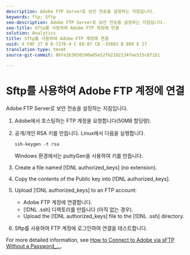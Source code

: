 ```yaml
---
description: Adobe FTP Server로 보안 전송을 설정하는 지침입니다.
keywords: ftp; Sftp
seo-description: Adobe FTP Server로 보안 전송을 설정하는 지침입니다.
seo-title: Sftp를 사용하여 Adobe FTP 계정에 연결
solution: Analytics
title: Sftp를 사용하여 Adobe FTP 계정에 연결
uuid: 4 FAF 27 B 8-7276-4 C 68-87 CB -35802 B 809 E 27
translation-type: tm+mt
source-git-commit: 86fe1b3650100a05e52fb2102134fee515c871b1

---
```



# Sftp를 사용하여 Adobe FTP 계정에 연결

Adobe FTP Server로 보안 전송을 설정하는 지침입니다.

1. Adobe에서 호스팅하는 FTP 계정을 요청합니다(50MB 할당량).
1. 공개/개인 RSA 키를 만듭니다. Linux에서 다음을 실행합니다.

   ```
   ssh-keygen -t rsa
   ```

   Windows 환경에서는 puttyGen을 사용하여 키를 만듭니다.

1. Create a file named [!DNL authorized_keys] (no extension).
1. Copy the contents of the Public key into [!DNL authorized_keys].
1. Upload [!DNL authorized_keys] to an FTP account:

   * Adobe FTP 계정에 연결합니다.
   * [!DNL .ssh] 디렉토리를 만듭니다 (아직 없는 경우).
   * Upload the [!DNL authorized_keys] file to the [!DNL .ssh] directory.

1. Sftp를 사용하여 FTP 계정에 로그인하여 연결을 테스트합니다.

For more detailed information, see [How to Connect to Adobe via sFTP Without a Password_...](../../../export/ftp-and-sftp/c-sftp/ftp-sftp-cert-auth.md#concept_962A381F42A4472AA366A08CCC962846).

